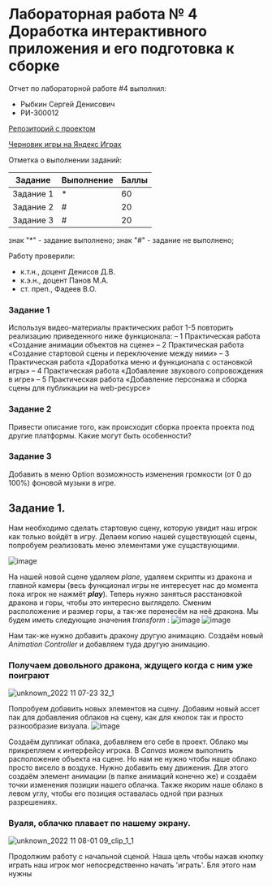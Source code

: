# Лабораторная работа № 4 Доработка интерактивного приложения и его подготовка к сборке

Отчет по лабораторной работе #4 выполнил:
- Рыбкин Сергей Денисович
- РИ-300012

[Репозиторий с проектом](https://github.com/Sergey8Rybkin/Dragon-Picker)

[Черновик игры на Яндекс Играх](https://yandex.ru/games/app/198497?draft=true&lang=ru)

Отметка о выполнении заданий:

| Задание | Выполнение | Баллы |
| ------ | ------ | ------ |
| Задание 1 | * | 60 |
| Задание 2 | # | 20 |
| Задание 3 | # | 20 |

знак "*" - задание выполнено; знак "#" - задание не выполнено;

Работу проверили:
- к.т.н., доцент Денисов Д.В.
- к.э.н., доцент Панов М.А.
- ст. преп., Фадеев В.О.

### Задание 1
Используя видео-материалы практических работ 1-5 повторить реализацию
приведенного ниже функционала:
– 1 Практическая работа «Создание анимации объектов на сцене»
– 2 Практическая работа «Создание стартовой сцены и переключение
между ними»
– 3 Практическая работа «Доработка меню и функционала с остановкой
игры»
– 4 Практическая работа «Добавление звукового сопровождения в игре»
– 5 Практическая работа «Добавление персонажа и сборка сцены для
публикации на web-ресурсе»

### Задание 2
Привести описание того, как происходит сборка проекта проекта под другие
платформы. Какие могут быть особенности?

### Задание 3
Добавить в меню Option возможность изменения громкости (от 0 до 100%)
фоновой музыки в игре.

## Задание 1.

Нам необходимо сделать стартовую сцену, которую увидит наш игрок как только войдёт в игру.
Делаем копию нашей существующей сцены, попробуем реализовать меню элементами уже сущаствующими.

![image](https://user-images.githubusercontent.com/100475554/200386297-992457ac-6b15-440f-9f2b-06b255607879.png)

На нашей новой сцене удаляем *plane*, удаляем скрипты из дракона и главной камеры (весь функционал игры не интересует нас до момента пока игрок не нажмёт ***play***). Теперь нужно заняться расстановкой дракона и горы, чтобы это интересно выглядело. Сменим расположение и размер горы, а так-же перенесём на неё дракона. Мы будем иметь следующие значения *transform* :
![image](https://user-images.githubusercontent.com/100475554/200387291-2e08456f-3068-4d5c-bd59-245e2e2d6cc4.png) ![image](https://user-images.githubusercontent.com/100475554/200387313-aed67b29-a0d0-48aa-908f-099df26ab9fa.png)

Нам так-же нужно добавить дракону другую анимацию. Создаём новый *Animation Controller* и добавляем туда другую анимацию.

### Получаем довольного дракона, ждущего когда с ним уже поиграют
![unknown_2022 11 07-23 32_1](https://user-images.githubusercontent.com/100475554/200388004-e445ca8b-a3c0-4df6-98b4-329c379031a4.gif)

Попробуем добавить новых элементов на сцену. Добавим новый ассет пак для добавления облаков на сцену, как для кнопок так и просто разнообразие визуала.
![image](https://user-images.githubusercontent.com/100475554/200399924-0a1e8a63-6005-40cd-ab56-41398ae5c6b8.png)

Создаём дупликат облака, добавляем его себе в проект. Облако мы прикрепляем к интерфейсу игрока. В *Canvas* можем выполнить расположение объекта на сцене. Но нам не нужно чтобы наше облако просто висело в воздухе. Нужно добавить ему движения. Для этого создаём элемент анимации (в папке анимаций конечно же) и создаём точки изменения позиции нашего облачка.
Также якорим наше облако в левом углу, чтобы его позиция оставалась одной при разных разрешениях.
### Вуаля, облачко плавает по нашему экрану.

![unknown_2022 11 08-01 09_clip_1_1](https://user-images.githubusercontent.com/100475554/200405748-ca19e848-5fa6-4e96-9659-2fe70bb49748.gif)

Продолжим работу с начальной сценой. Наша цель чтобы нажав кнопку играть наш игрок мог непосредственно начать 'играть'. Бля этого нам нужны
